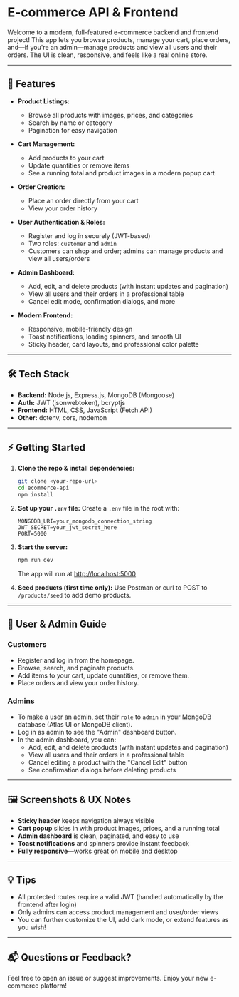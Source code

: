#  E-commerce API & Frontend

Welcome to a modern, full-featured e-commerce backend and frontend project! This app lets you browse products, manage your cart, place orders, and—if you're an admin—manage products and view all users and their orders. The UI is clean, responsive, and feels like a real online store.

---

## 🚀 Features

- **Product Listings:**
  - Browse all products with images, prices, and categories
  - Search by name or category
  - Pagination for easy navigation

- **Cart Management:**
  - Add products to your cart
  - Update quantities or remove items
  - See a running total and product images in a modern popup cart

- **Order Creation:**
  - Place an order directly from your cart
  - View your order history

- **User Authentication & Roles:**
  - Register and log in securely (JWT-based)
  - Two roles: `customer` and `admin`
  - Customers can shop and order; admins can manage products and view all users/orders

- **Admin Dashboard:**
  - Add, edit, and delete products (with instant updates and pagination)
  - View all users and their orders in a professional table
  - Cancel edit mode, confirmation dialogs, and more

- **Modern Frontend:**
  - Responsive, mobile-friendly design
  - Toast notifications, loading spinners, and smooth UI
  - Sticky header, card layouts, and professional color palette

---

## 🛠️ Tech Stack
- **Backend:** Node.js, Express.js, MongoDB (Mongoose)
- **Auth:** JWT (jsonwebtoken), bcryptjs
- **Frontend:** HTML, CSS, JavaScript (Fetch API)
- **Other:** dotenv, cors, nodemon

---

## ⚡ Getting Started

1. **Clone the repo & install dependencies:**
   ```sh
   git clone <your-repo-url>
   cd ecommerce-api
   npm install
   ```

2. **Set up your `.env` file:**
   Create a `.env` file in the root with:
   ```env
   MONGODB_URI=your_mongodb_connection_string
   JWT_SECRET=your_jwt_secret_here
   PORT=5000
   ```

3. **Start the server:**
   ```sh
   npm run dev
   ```
   The app will run at [http://localhost:5000](http://localhost:5000)

4. **Seed products (first time only):**
   Use Postman or curl to POST to `/products/seed` to add demo products.

---

## 👤 User & Admin Guide

### Customers
- Register and log in from the homepage.
- Browse, search, and paginate products.
- Add items to your cart, update quantities, or remove them.
- Place orders and view your order history.

### Admins
- To make a user an admin, set their `role` to `admin` in your MongoDB database (Atlas UI or MongoDB client).
- Log in as admin to see the "Admin" dashboard button.
- In the admin dashboard, you can:
  - Add, edit, and delete products (with instant updates and pagination)
  - View all users and their orders in a professional table
  - Cancel editing a product with the "Cancel Edit" button
  - See confirmation dialogs before deleting products

---

## 🖼️ Screenshots & UX Notes
- **Sticky header** keeps navigation always visible
- **Cart popup** slides in with product images, prices, and a running total
- **Admin dashboard** is clean, paginated, and easy to use
- **Toast notifications** and spinners provide instant feedback
- **Fully responsive**—works great on mobile and desktop

---

## 💡 Tips
- All protected routes require a valid JWT (handled automatically by the frontend after login)
- Only admins can access product management and user/order views
- You can further customize the UI, add dark mode, or extend features as you wish!

---

## 📬 Questions or Feedback?
Feel free to open an issue or suggest improvements. Enjoy your new e-commerce platform! 
